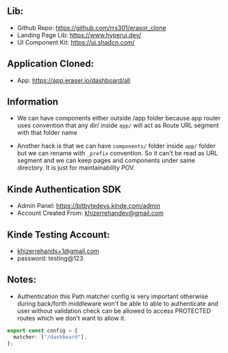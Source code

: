 ## Lib:

- Github Repo: https://github.com/rrs301/erasor_clone
- Landing Page Lib: https://www.hyperui.dev/
- UI Component Kit: https://ui.shadcn.com/

## Application Cloned:

- App: https://app.eraser.io/dashboard/all

## Information

- We can have components either outside /app folder because app router uses convention that any dir/ inside `app/` will act as Route URL segment with that folder name

- Another hack is that we can have `components/` folder inside `app/` folder but we can rename with `_prefix` convention. So it can't be read as URL segment and we can keep pages and components under same
  directory. It is just for maintainability POV.

## Kinde Authentication SDK

- Admin Panel: https://bitbytedevs.kinde.com/admin
- Account Created From: khizerrehandev@gmail.com

## Kinde Testing Account:

- khizerrehands+1@gmail.com
- password: testing@123

## Notes:

- Authentication this Path matcher config is very important otherwise during back/forth middleware
  won't be able to able to authenticate and user without validation check can be allowed to access PROTECTED routes which we don't want to allow it.

```ts
export const config = {
  matcher: ["/dashboard"],
};
```
